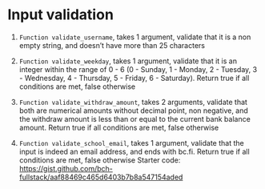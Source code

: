 # Input validation

1. `Function validate_username`, takes 1 argument, validate that it is a non empty string, and doesn’t have more than 25 characters

2. `Function validate_weekday`, takes 1 argument, validate that it is an integer within the range of 0 - 6 (0 - Sunday, 1 - Monday, 2 - Tuesday, 3 - Wednesday, 4 - Thursday, 5 - Friday, 6 - Saturday). Return true if all conditions are met, false otherwise

3. `Function validate_withdraw_amount`, takes 2 arguments, validate that both are numerical amounts without decimal point, non negative, and the withdraw amount is less than or equal to the current bank balance amount. Return true if all conditions are met, false otherwise

4. `Function validate_school_email`, takes 1 argument, validate that the input is indeed an email address, and ends with bc.fi. Return true if all conditions are met, false otherwise
   Starter code: https://gist.github.com/bch-fullstack/aaf88469c465d6403b7b8a547154aded
